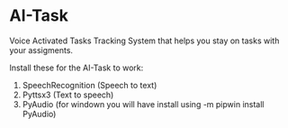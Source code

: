 # AI-Task
Voice Activated Tasks Tracking System that helps you stay on tasks with your assigments.

Install these for the AI-Task to work:
1. SpeechRecognition (Speech to text)
2. Pyttsx3 (Text to speech)
3. PyAudio (for windown you will have install using -m pipwin install PyAudio)



